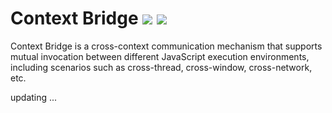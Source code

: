 # Context Bridge <a href="https://github.com/memo-cn/context-bridge/blob/main/context-bridge/README.en-US.md"><img src="https://img.shields.io/npm/v/context-bridge.svg" /></a> <a href="https://github.com/memo-cn/context-bridge/blob/main/context-bridge/README.en-US.md"><img src="https://packagephobia.now.sh/badge?p=context-bridge" /></a>

Context Bridge is a cross-context communication mechanism that supports mutual invocation between different JavaScript execution environments, including scenarios such as cross-thread, cross-window, cross-network, etc.

updating ...

